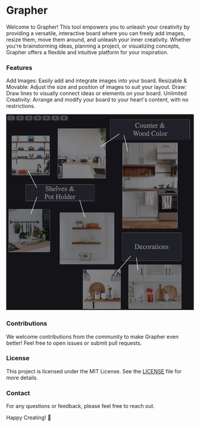# Grapher

Welcome to Grapher! This tool empowers you to unleash your creativity by providing a versatile, interactive board where you can freely add images, resize them, move them around, and unleash your inner creativity. Whether you're brainstorming ideas, planning a project, or visualizing concepts, Grapher offers a flexible and intuitive platform for your inspiration.

### Features
Add Images: Easily add and integrate images into your board.
Resizable & Movable: Adjust the size and position of images to suit your layout.
Draw: Draw lines to visually connect ideas or elements on your board.
Unlimited Creativity: Arrange and modify your board to your heart's content, with no restrictions.

![Alt text](/assets/screenshot.png)

### Contributions
We welcome contributions from the community to make Grapher even better! Feel free to open issues or submit pull requests.

### License
This project is licensed under the MIT License. See the [LICENSE](https://opensource.org/license/mit) file for more details.

### Contact
For any questions or feedback, please feel free to reach out.

Happy Creating! 🎨
